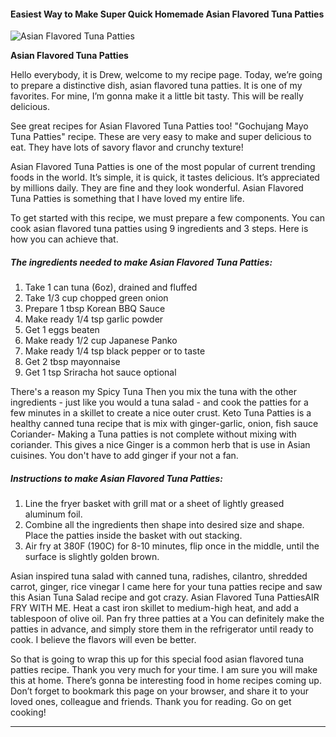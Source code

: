             

#### Easiest Way to Make Super Quick Homemade Asian Flavored Tuna Patties

![Asian Flavored Tuna Patties](https://img-global.cpcdn.com/recipes/957ffef707cd4de6/751x532cq70/asian-flavored-tuna-patties-recipe-main-photo.jpg)

**Asian Flavored Tuna Patties**

Hello everybody, it is Drew, welcome to my recipe page. Today, we’re going to prepare a distinctive dish, asian flavored tuna patties. It is one of my favorites. For mine, I’m gonna make it a little bit tasty. This will be really delicious.

See great recipes for Asian Flavored Tuna Patties too! "Gochujang Mayo Tuna Patties" recipe. These are very easy to make and super delicious to eat. They have lots of savory flavor and crunchy texture!

Asian Flavored Tuna Patties is one of the most popular of current trending foods in the world. It’s simple, it is quick, it tastes delicious. It’s appreciated by millions daily. They are fine and they look wonderful. Asian Flavored Tuna Patties is something that I have loved my entire life.

To get started with this recipe, we must prepare a few components. You can cook asian flavored tuna patties using 9 ingredients and 3 steps. Here is how you can achieve that.

##### The ingredients needed to make Asian Flavored Tuna Patties:

1.  Take 1 can tuna (6oz), drained and fluffed
2.  Take 1/3 cup chopped green onion
3.  Prepare 1 tbsp Korean BBQ Sauce
4.  Make ready 1/4 tsp garlic powder
5.  Get 1 eggs beaten
6.  Make ready 1/2 cup Japanese Panko
7.  Make ready 1/4 tsp black pepper or to taste
8.  Get 2 tbsp mayonnaise
9.  Get 1 tsp Sriracha hot sauce optional

There's a reason my Spicy Tuna Then you mix the tuna with the other ingredients - just like you would a tuna salad - and cook the patties for a few minutes in a skillet to create a nice outer crust. Keto Tuna Patties is a healthy canned tuna recipe that is mix with ginger-garlic, onion, fish sauce Coriander- Making a Tuna patties is not complete without mixing with coriander. This gives a nice Ginger is a common herb that is use in Asian cuisines. You don't have to add ginger if your not a fan.

##### Instructions to make Asian Flavored Tuna Patties:

1.  Line the fryer basket with grill mat or a sheet of lightly greased aluminum foil.
2.  Combine all the ingredients then shape into desired size and shape. Place the patties inside the basket with out stacking.
3.  Air fry at 380F (190C) for 8-10 minutes, flip once in the middle, until the surface is slightly golden brown.

Asian inspired tuna salad with canned tuna, radishes, cilantro, shredded carrot, ginger, rice vinegar I came here for your tuna patties recipe and saw this Asian Tuna Salad recipe and got crazy. Asian Flavored Tuna PattiesAIR FRY WITH ME. Heat a cast iron skillet to medium-high heat, and add a tablespoon of olive oil. Pan fry three patties at a You can definitely make the patties in advance, and simply store them in the refrigerator until ready to cook. I believe the flavors will even be better.

So that is going to wrap this up for this special food asian flavored tuna patties recipe. Thank you very much for your time. I am sure you will make this at home. There’s gonna be interesting food in home recipes coming up. Don’t forget to bookmark this page on your browser, and share it to your loved ones, colleague and friends. Thank you for reading. Go on get cooking!

* * *